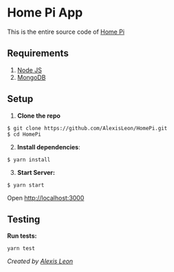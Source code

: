 # Home Pi App

This is the entire source code of [Home Pi](https://github.com/AlexisLeon/HomePi)

## Requirements

1. [Node JS](https://nodejs.org)
2. [MongoDB](https://www.mongodb.org/downloads)

## Setup

1. **Clone the repo**

  ```
  $ git clone https://github.com/AlexisLeon/HomePi.git
  $ cd HomePi
  ```

2. **Install dependencies**:

  ```
  $ yarn install
  ```

3. **Start Server:**

  ```
  $ yarn start
  ```

  Open [http://localhost:3000](http://localhost:3000)

## Testing

**Run tests:**
```
yarn test
```


_Created by [Alexis Leon](https://github.com/AlexisLeon)_
